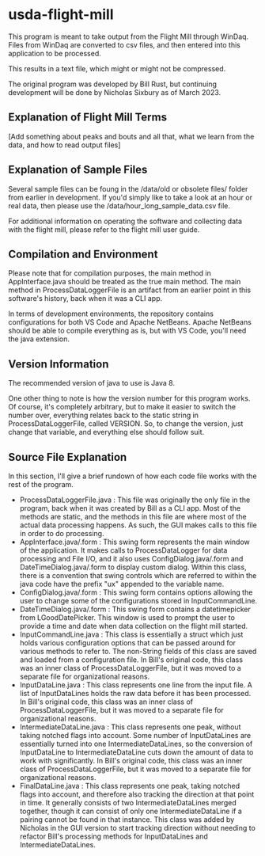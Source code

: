 # usda-flight-mill

This program is meant to take output from the Flight Mill through WinDaq. Files from WinDaq are converted to csv files, and then entered into this application to be processed.

This results in a text file, which might or might not be compressed.

The original program was developed by Bill Rust, but continuing development will be done by Nicholas Sixbury as of March 2023.

## Explanation of Flight Mill Terms

[Add something about peaks and bouts and all that, what we learn from the data, and how to read output files]

## Explanation of Sample Files

Several sample files can be foung in the /data/old or obsolete files/ folder from earlier in development. If you'd simply like to take a look at an hour or real data, then please use the /data/hour_long_sample_data.csv file.

For additional information on operating the software and collecting data with the flight mill, please refer to the flight mill user guide.

## Compilation and Environment

Please note that for compilation purposes, the main method in AppInterface.java should be treated as the true main method. The main method in ProcessDataLoggerFile is an artifact from an earlier point in this software's history, back when it was a CLI app.

In terms of development environments, the repository contains configurations for both VS Code and Apache NetBeans. Apache NetBeans should be able to compile everything as is, but with VS Code, you'll need the java extension.

## Version Information

The recommended version of java to use is Java 8.

One other thing to note is how the version number for this program works. Of course, it's completely arbitrary, but to make it easier to switch the number over, everything relates back to the static string in ProcessDataLoggerFile, called VERSION. So, to change the version, just change that variable, and everything else should follow suit.

## Source File Explanation

In this section, I'll give a brief rundown of how each code file works with the rest of the program.

- ProcessDataLoggerFile.java : This file was originally the only file in the program, back when it was created by Bill as a CLI app. Most of the methods are static, and the methods in this file are where most of the actual data processing happens. As such, the GUI makes calls to this file in order to do processing.
- AppInterface.java/.form : This swing form represents the main window of the application. It makes calls to ProcessDataLogger for data processing and File I/O, and it also uses ConfigDialog.java/.form and DateTimeDialog.java/.form to display custom dialog. Within this class, there is a convention that swing controls which are referred to within the java code have the prefix "ux" appended to the variable name.
- ConfigDialog.java/.form : This swing form contains options allowing the user to change some of the configurations stored in InputCommandLine.
- DateTimeDialog.java/.form : This swing form contains a datetimepicker from LGoodDatePicker. This window is used to prompt the user to provide a time and date when data collection on the flight mill started.
- InputCommandLine.java : This class is essentially a struct which just holds various configuration options that can be passed around for various methods to refer to. The non-String fields of this class are saved and loaded from a configuration file. In Bill's original code, this class was an inner class of ProcessDataLoggerFile, but it was moved to a separate file for organizational reasons.
- InputDataLine.java : This class represents one line from the input file. A list of InputDataLines holds the raw data before it has been processed. In Bill's original code, this class was an inner class of ProcessDataLoggerFile, but it was moved to a separate file for organizational reasons.
- IntermediateDataLine.java : This class represents one peak, without taking notched flags into account. Some number of InputDataLines are essentially turned into one IntermediateDataLines, so the conversion of InputDataLine to IntermediateDataLine cuts down the amount of data to work with significantly. In Bill's original code, this class was an inner class of ProcessDataLoggerFile, but it was moved to a separate file for organizational reasons.
- FinalDataLine.java : This class represents one peak, taking notched flags into account, and therefore also tracking the direction at that point in time. It generally consists of two IntermediateDataLines merged together, though it can consist of only one IntermediateDataLine if a pairing cannot be found in that instance. This class was added by Nicholas in the GUI version to start tracking direction without needing to refactor Bill's processing methods for InputDataLines and IntermediateDataLines.

